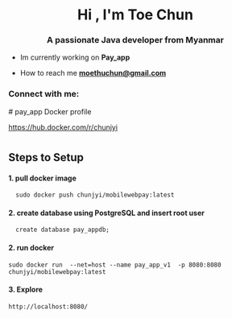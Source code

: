 <h1 align="center">Hi , I'm Toe Chun</h1>
<h3 align="center">A passionate Java developer from Myanmar</h3>

-  Im currently working on **Pay_app**

-  How to reach me **moethuchun@gmail.com**

<h3 align="left">Connect with me:</h3>
<p align="left">
</p>
# pay_app
Docker profile

https://hub.docker.com/r/chunjyi


# <h2>Steps to Setup</h2>

#### 1. pull docker image


      sudo docker push chunjyi/mobilewebpay:latest

      
#### 2. create database using PostgreSQL and  insert root user 

      create database pay_appdb;
      
    
#### 2. run docker 

    sudo docker run  --net=host --name pay_app_v1  -p 8080:8080 chunjyi/mobilewebpay:latest


#### 3. Explore

    http://localhost:8080/
